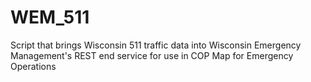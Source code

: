 # WEM_511
Script that brings Wisconsin 511 traffic data into Wisconsin Emergency Management's REST end service for use in COP Map for Emergency Operations
